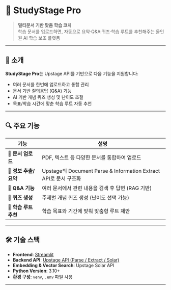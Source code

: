 # 📘 StudyStage Pro

> **멀티문서 기반 맞춤 학습 코치**  
> 학습 문서를 업로드하면, 자동으로 요약·Q&A·퀴즈·학습 루트를 추천해주는 올인원 AI 학습 보조 플랫폼

---

## 🧠 소개

**StudyStage Pro**는 Upstage API를 기반으로 다음 기능을 지원합니다:

- 여러 문서를 한번에 업로드하고 통합 관리
- 문서 기반 질의응답 (Q&A) 기능
- AI 기반 개념 퀴즈 생성 및 난이도 조절
- 목표/학습 시간에 맞춘 학습 루트 자동 추천

---

## 🔍 주요 기능

| 기능                 | 설명 |
|----------------------|------|
| 📄 **문서 업로드**      | PDF, 텍스트 등 다양한 문서를 통합하여 업로드 |
| 🧾 **정보 추출/요약**   | Upstage의 Document Parse & Information Extract API로 문서 구조화 |
| 💬 **Q&A 기능**         | 여러 문서에서 관련 내용을 검색 후 답변 (RAG 기반) |
| 🎯 **퀴즈 생성**        | 주제별 개념 퀴즈 생성 (난이도 선택 가능) |
| 🧭 **학습 루트 추천**   | 학습 목표와 기간에 맞춰 맞춤형 루트 제안 |

---

## 🛠️ 기술 스택

- **Frontend**: [Streamlit](https://streamlit.io/)
- **Backend API**: [Upstage API (Parse / Extract / Solar)](https://docs.upstage.ai/)
- **Embedding & Vector Search**: Upstage Solar API
- **Python Version**: 3.10+
- **환경 구성**: `venv`, `.env` 파일 사용

---